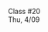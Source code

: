 <div class="lecture2">

<div class="column_date">
<p markdown="block">

Class #20 <br>
Thu, 4/09

</p>
</div>
<div class="column_materials">
<p markdown="block">



</p>
</div>

<div class="column_assign">
<p markdown="block">



</p>
</div>

</div>

